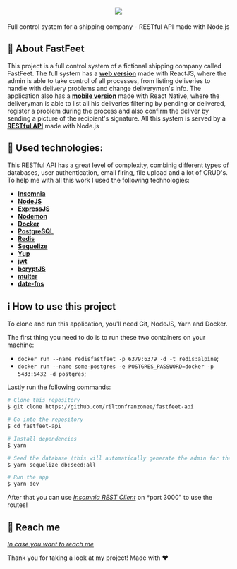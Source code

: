 
<h1 align="center">
    <img src="https://user-images.githubusercontent.com/58868651/75586094-56e6b600-5a52-11ea-9817-eff23d71134e.png" />
</h1>

<p align="center">
Full control system for a shipping company - RESTful API made with Node.js
</p>

🚚 About FastFeet
------------------
This project is a full control system of a fictional shipping company called FastFeet. The full system has a [**web version**](https://github.com/riltonfranzonee/fastfeet) made with ReactJS, where the admin is able to take control of all processes, from listing deliveries to handle with delivery problems and change deliverymen's info. The application also has a [**mobile version**](https://github.com/riltonfranzonee/fastfeet-mobile) made with React Native, where the deliveryman is able to list all his deliveries filtering by pending or delivered, register a problem during the process and also confirm the deliver by sending a picture of the recipient's signature. All this system is served by a [**RESTful API**](https://github.com/riltonfranzonee/fastfeet-api) made with Node.js 

:wrench: Used technologies:
----------------------
This RESTful API has a great level of complexity, combinig different types of databases, user authentication, email firing, file upload and a lot of CRUD's. To help me with all this work I used the following technologies: 

- [**Insomnia**](https://insomnia.rest/)
- [**NodeJS**](https://nodejs.org/en/)
- [**ExpressJS**](https://expressjs.com/)
- [**Nodemon**](https://nodemon.io/)
- [**Docker**](https://www.docker.com/)
- [**PostgreSQL**](https://www.postgresql.org/)
- [**Redis**](https://redis.io/)
- [**Sequelize**](https://sequelize.org/)
- [**Yup**](https://github.com/jquense/yup)
- [**jwt**](https://www.npmjs.com/package/jsonwebtoken/)
- [**bcryptJS**](https://www.npmjs.com/package/bcryptjs)
- [**multer**](https://github.com/expressjs/multer)
- [**date-fns**](https://date-fns.org/docs/Getting-Started)

## :information_source: How to use this project
To clone and run this application, you'll need Git, NodeJS, Yarn and Docker.

The first thing you need to do is to run these two containers on your machine:

- `docker run --name redisfastfeet -p 6379:6379 -d -t redis:alpine`;
- `docker run --name some-postgres -e POSTGRES_PASSWORD=docker -p 5433:5432 -d postgres`;

Lastly run the following commands:

```bash
# Clone this repository
$ git clone https://github.com/riltonfranzonee/fastfeet-api

# Go into the repository
$ cd fastfeet-api

# Install dependencies
$ yarn

# Seed the database (this will automatically generate the admin for the web version)
$ yarn sequelize db:seed:all

# Run the app
$ yarn dev
```

After that you can use [*Insomnia REST Client*](https://insomnia.rest/) on *port 3000" to use the routes!


:speech_balloon: Reach me
----------

[*In case you want to reach me*](https://www.linkedin.com/in/rilton-franzone-b975a7198/)



Thank you for taking a look at my project! Made with ♥
